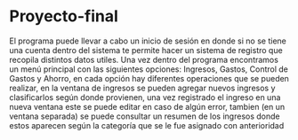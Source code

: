 # Proyecto-final
El programa puede llevar a cabo un inicio de sesión en donde si no se tiene
una cuenta dentro del sistema te permite hacer un sistema de registro que 
recopila distintos datos utiles.
Una vez dentro del programa encontramos un menú principal con las siguientes 
opciones: Ingresos, Gastos, Control de Gastos y Ahorro, en cada opción 
hay diferentes operaciones que se pueden realizar, en la ventana de 
ingresos se pueden agregar nuevos ingresos y clasificarlos según donde
provienen, una vez registrado el ingreso en una nueva ventana este se puede 
editar en caso de algún error, tambien (en un ventana separada) se puede consultar
un resumen de los ingresos donde estos aparecen según la categoría que se le fue 
asignado con anterioridad 
